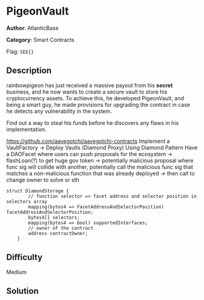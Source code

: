 # PigeonVault

**Author**: AtlanticBase

**Category**: Smart Contracts

Flag: `SEE{}`

## Description

rainbowpigeon has just received a massive payout from his **secret** business, and he now wants to create a secure vault to store his cryptocurrency assets. To achieve this, he developed PigeonVault, and being a smart guy, he made provisions for upgrading the contract in case he detects any vulnerability in the system.

Find out a way to steal his funds before he discovers any flaws in his implementation.

https://github.com/aavegotchi/aavegotchi-contracts
Implement a VaultFactory -> Deploy Vaults (Diamond Proxy)
Using Diamond Pattern
Have a DAOFacet where users can push proposals for the ecosystem -> flashLoan(?) to get huge gov token -> potentially malicious proposal where func sig will collide with another, potentially call the malicious func sig that matches a non-malicious function that was already deployed -> then call to change owner to solve or sth

```solidity
struct DiamondStorage {
        // function selector => facet address and selector position in selectors array
        mapping(bytes4 => FacetAddressAndSelectorPosition) facetAddressAndSelectorPosition;
        bytes4[] selectors;
        mapping(bytes4 => bool) supportedInterfaces;
        // owner of the contract
        address contractOwner;
    }
```


## Difficulty

Medium

## Solution

